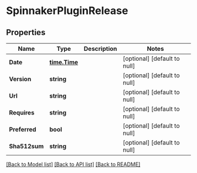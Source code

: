 # SpinnakerPluginRelease

## Properties
Name | Type | Description | Notes
------------ | ------------- | ------------- | -------------
**Date** | [**time.Time**](time.Time.md) |  | [optional] [default to null]
**Version** | **string** |  | [optional] [default to null]
**Url** | **string** |  | [optional] [default to null]
**Requires** | **string** |  | [optional] [default to null]
**Preferred** | **bool** |  | [optional] [default to null]
**Sha512sum** | **string** |  | [optional] [default to null]

[[Back to Model list]](../README.md#documentation-for-models) [[Back to API list]](../README.md#documentation-for-api-endpoints) [[Back to README]](../README.md)


